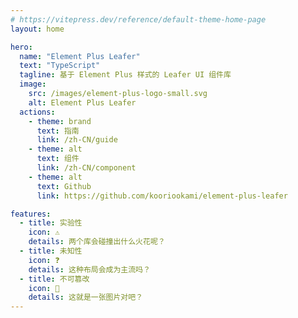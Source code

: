 ```yaml
---
# https://vitepress.dev/reference/default-theme-home-page
layout: home

hero:
  name: "Element Plus Leafer"
  text: "TypeScript"
  tagline: 基于 Element Plus 样式的 Leafer UI 组件库
  image:
    src: /images/element-plus-logo-small.svg
    alt: Element Plus Leafer
  actions:
    - theme: brand
      text: 指南
      link: /zh-CN/guide
    - theme: alt
      text: 组件
      link: /zh-CN/component
    - theme: alt
      text: Github
      link: https://github.com/kooriookami/element-plus-leafer

features:
  - title: 实验性
    icon: ⚠
    details: 两个库会碰撞出什么火花呢？
  - title: 未知性
    icon: ❓
    details: 这种布局会成为主流吗？
  - title: 不可篡改
    icon: 🚫
    details: 这就是一张图片对吧？
---
```


